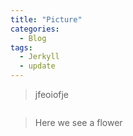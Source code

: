 ```yaml
---
title: "Picture"
categories:
  - Blog
tags:
  - Jerkyll
  - update
---
```


>jfeoiofje

<img src="{{ site.url}}{{ site.baseurl }}/assets/images/flower.jpg" alt="">

> Here we see a flower
